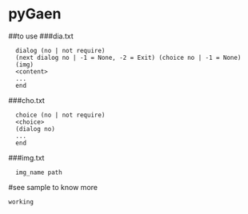 # pyGaen
##to use
###dia.txt
```
  dialog (no | not require)
  (next dialog no | -1 = None, -2 = Exit) (choice no | -1 = None)
  (img)
  <content>
  ...
  end
```

###cho.txt
```
  choice (no | not require)
  <choice>
  (dialog no)
  ...
  end
```
  
###img.txt
```
  img_name path
```
#see sample to know more
```
working
```
